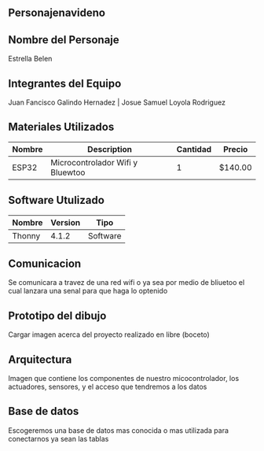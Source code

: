 ## Personajenavideno
## Nombre del Personaje
Estrella Belen
## Integrantes del Equipo
Juan Fancisco Galindo Hernadez | Josue Samuel Loyola Rodriguez
## Materiales Utilizados

| Nombre | Description |Cantidad|Precio|
|---|---|---|---|
|ESP32|Microcontrolador Wifi y Bluewtoo|1|$140.00|
## Software Utulizado
|Nombre|Version|Tipo|
|---|---|--|
|Thonny|4.1.2|Software|
## Comunicacion
Se comunicara a travez de una red wifi o ya sea por medio de bliuetoo el cual lanzara una senal para que haga lo optenido
## Prototipo del dibujo
Cargar imagen acerca del proyecto realizado en libre (boceto)
## Arquitectura
Imagen que contiene los componentes de nuestro micocontrolador, los actuadores, sensores, y el acceso que tendremos a los datos
## Base de datos
Escogeremos una base de datos mas conocida o mas utilizada para conectarnos ya sean las tablas 

